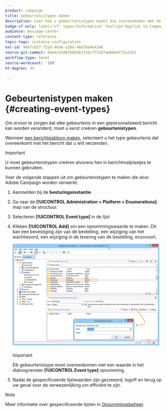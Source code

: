 ```yaml
---
product: campaign
title: Gebeurtenistypen maken
description: Leer hoe u gebeurtenistypen maakt die overeenkomen met de transactiemeldingen die u in Adobe Campaign Classic wilt verzenden
badge-v7-only: label="v7" type="Informative" tooltip="Applies to Campaign Classic v7 only"
audience: message-center
content-type: reference
topic-tags: instance-configuration
exl-id: 98b7c827-f31d-46a6-a28d-40a78a4b4248
source-git-commit: 8debcd3d8fb883b3316cf75187a86bebf15a1d31
workflow-type: tm+mt
source-wordcount: '169'
ht-degree: 3%

---
```


# Gebeurtenistypen maken {#creating-event-types}



Om ervoor te zorgen dat elke gebeurtenis in een gepersonaliseerd bericht kan worden veranderd, moet u eerst creëren **gebeurtenistypen**.

Wanneer [een berichtsjabloon maken](../../message-center/using/creating-the-message-template.md), selecteert u het type gebeurtenis dat overeenkomt met het bericht dat u wilt verzenden.

>[!IMPORTANT]
>
>U moet gebeurtenistypen creëren alvorens hen in berichtmalplaatjes te kunnen gebruiken.

Voer de volgende stappen uit om gebeurtenistypen te maken die door Adobe Campaign worden verwerkt:

1. Aanmelden bij de **besturingsinstantie**.

1. Ga naar de **[!UICONTROL Administration > Platform > Enumerations]** map van de structuur.

1. Selecteren **[!UICONTROL Event type]** in de lijst.

1. Klikken **[!UICONTROL Add]** om een opsommingswaarde te maken. Dit kan een bevestiging zijn van de bestelling, een wijziging van het wachtwoord, een wijziging in de levering van de bestelling, enzovoort.

   ![](assets/messagecenter_eventtype_enum_001.png)

   >[!IMPORTANT]
   >
   >Elk gebeurtenistype moet overeenkomen met een waarde in het dialoogvenster **[!UICONTROL Event type]** opsomming.

1. Nadat de gespecificeerde lijstwaarden zijn gecreeerd, logoff en terug op uw geval voor de verwezenlijking om efficiënt te zijn.

>[!NOTE]
>
>Meer informatie over gespecificeerde lijsten in [Opsommingsbeheer](../../platform/using/managing-enumerations.md).


